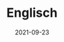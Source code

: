 ---
date: 2021-09-23
title: Englisch
redirect: '/tag/Englisch'
tags: [Fächer]
thumbnail: 
    src: englisch/big_challenge.jpg
    alt: Logo der Veranstaltung "Jugend debattiert"
---